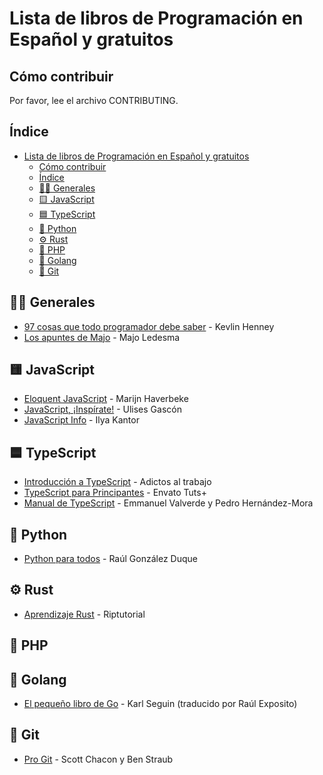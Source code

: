 # Lista de libros de Programación en Español y gratuitos

## Cómo contribuir

Por favor, lee el archivo CONTRIBUTING.

## Índice

- [Lista de libros de Programación en Español y gratuitos](#lista-de-libros-de-programación-en-español-y-gratuitos)
  - [Cómo contribuir](#cómo-contribuir)
  - [Índice](#índice)
  - [👨‍💻 Generales](#-generales)
  - [🟨 JavaScript](#-javascript)
  - [🟦 TypeScript](#-typescript)
  - [🐍 Python](#-python)
  - [⚙️ Rust](#️-rust)
  - [🐘 PHP](#-php)
  - [🐹 Golang](#-golang)
  - [🔀 Git](#-git)

## 👨‍💻 Generales

- [97 cosas que todo programador debe saber](https://97cosas.com/programador/) - Kevlin Henney
- [Los apuntes de Majo](https://losapuntesdemajo.vercel.app/) - Majo Ledesma

## 🟨 JavaScript

- [Eloquent JavaScript](https://eloquentjs-es.thedojo.mx/Eloquent_JavaScript.pdf) - Marijn Haverbeke
- [JavaScript, ¡Inspírate!](https://leanpub.com/javascript-inspirate) - Ulises Gascón
- [JavaScript Info](https://es.javascript.info/) - Ilya Kantor

## 🟦 TypeScript

- [Introducción a TypeScript](https://tutorialesenpdf.com/typescript/previsualizacion/Introduccion%20a%20Typescript.pdf) - Adictos al trabajo
- [TypeScript para Principantes](https://tutorialesenpdf.com/typescript/previsualizacion/TypeScript%20para%20Principiantes.pdf) - Envato Tuts+
- [Manual de TypeScript](https://mega.nz/#!qwcFDZ7a!ggLXIZ4c-O1Do0OEuvK0Mz8k39LvYQwdaJ2LtKKxgsE) - Emmanuel Valverde y Pedro Hernández-Mora

## 🐍 Python

- [Python para todos](https://launchpadlibrarian.net/18980633/Python%20para%20todos.pdf) - Raúl González Duque

## ⚙️ Rust

- [Aprendizaje Rust](https://riptutorial.com/Download/rust-es.pdf) - Riptutorial

## 🐘 PHP

## 🐹 Golang

- [El pequeño libro de Go](https://raulexposito.com/assets/pdf/go.pdf) - Karl Seguin (traducido por Raúl Exposito)

## 🔀 Git

- [Pro Git](https://github.com/progit/progit2-es/releases/download/2.1.23/progit.pdf) - Scott Chacon y Ben Straub
